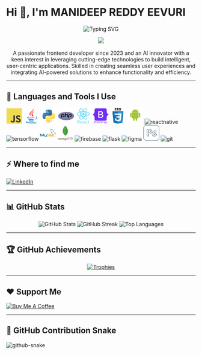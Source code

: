 <h1>Hi 👋, I'm MANIDEEP REDDY EEVURI</h1>

<p align="center">
  <img src="https://readme-typing-svg.herokuapp.com?font=Fira+Code&size=28&pause=1000&color=BF00FF&center=true&vCenter=true&width=600&lines=MANIDEEP+REDDY+EEVURI;Frontend+Developer+since+2023;AI+Innovator+%7C+Tech+Enthusiast" alt="Typing SVG" />
</p>

<div align="center">
  <img src="https://profile-counter.glitch.me/maniredii/count.svg?" />
</div>

<p align="center">
  A passionate frontend developer since 2023 and an AI innovator with a keen interest in leveraging cutting-edge technologies to build intelligent, user-centric applications. Skilled in creating seamless user experiences and integrating AI-powered solutions to enhance functionality and efficiency.
</p>

---

<h2>🚀 Languages and Tools I Use</h2>

<p>
  <img src="https://raw.githubusercontent.com/devicons/devicon/master/icons/javascript/javascript-original.svg" alt="javascript" width="42" height="42" />
  <img src="https://raw.githubusercontent.com/devicons/devicon/master/icons/java/java-original.svg" alt="java" width="42" height="42" />
  <img src="https://raw.githubusercontent.com/devicons/devicon/master/icons/python/python-original.svg" alt="python" width="42" height="42" />
  <img src="https://raw.githubusercontent.com/devicons/devicon/master/icons/php/php-original.svg" alt="php" width="42" height="42" />
  <img src="https://raw.githubusercontent.com/devicons/devicon/master/icons/react/react-original-wordmark.svg" alt="react" width="42" height="42" />
  <img src="https://raw.githubusercontent.com/devicons/devicon/master/icons/bootstrap/bootstrap-plain-wordmark.svg" alt="bootstrap" width="42" height="42" />
  <img src="https://raw.githubusercontent.com/devicons/devicon/master/icons/css3/css3-original-wordmark.svg" alt="css3" width="42" height="42" />
  <img src="https://raw.githubusercontent.com/devicons/devicon/master/icons/android/android-original-wordmark.svg" alt="android" width="42" height="42" />
  <img src="https://reactnative.dev/img/header_logo.svg" alt="reactnative" width="42" height="42" />
  <img src="https://www.vectorlogo.zone/logos/tensorflow/tensorflow-icon.svg" alt="tensorflow" width="42" height="42" />
  <img src="https://raw.githubusercontent.com/devicons/devicon/master/icons/mysql/mysql-original-wordmark.svg" alt="mysql" width="42" height="42" />
  <img src="https://raw.githubusercontent.com/devicons/devicon/master/icons/mongodb/mongodb-original-wordmark.svg" alt="mongodb" width="42" height="42" />
  <img src="https://www.vectorlogo.zone/logos/firebase/firebase-icon.svg" alt="firebase" width="42" height="42" />
  <img src="https://www.vectorlogo.zone/logos/pocoo_flask/pocoo_flask-icon.svg" alt="flask" width="42" height="42" />
  <img src="https://www.vectorlogo.zone/logos/figma/figma-icon.svg" alt="figma" width="42" height="42" />
  <img src="https://raw.githubusercontent.com/devicons/devicon/master/icons/photoshop/photoshop-line.svg" alt="photoshop" width="42" height="42" />
  <img src="https://www.vectorlogo.zone/logos/git-scm/git-scm-icon.svg" alt="git" width="42" height="42" />
</p>

---

<h2>⚡️ Where to find me</h2>

<p>
  <a target="_blank" href="https://www.linkedin.com/in/manideep-reddy-eevuri-661659268/">
    <img src="https://img.shields.io/badge/linkedin-profile-blue?style=for-the-badge&logo=linkedin&logoColor=white" alt="LinkedIn" />
  </a>
</p>

---

<h2>📊 GitHub Stats</h2>

<div align="center">
  <img src="https://github-readme-stats.vercel.app/api?username=maniredii&hide_title=false&hide_rank=false&show_icons=true&include_all_commits=true&count_private=true&disable_animations=false&theme=dracula&locale=en&hide_border=false" height="150" alt="GitHub Stats" />
  <img src="https://streak-stats.demolab.com?user=maniredii&locale=en&mode=daily&theme=dracula&hide_border=false&border_radius=5" height="150" alt="GitHub Streak" />
  <img src="https://github-readme-stats.vercel.app/api/top-langs?username=maniredii&locale=en&hide_title=false&layout=compact&card_width=320&langs_count=5&theme=dracula&hide_border=false" height="150" alt="Top Languages" />
</div>

---

<h2>🏆 GitHub Achievements</h2>

<p align="center">
  <a href="https://github.com/ryo-ma/github-profile-trophy">
    <img src="https://github-profile-trophy.vercel.app/?username=Maniredii" alt="Trophies" />
  </a>
</p>

---

<h2>❤️ Support Me</h2>

<p>
  <a href="https://buymeacoffee.com/manideep" target="_blank">
    <img src="https://cdn.buymeacoffee.com/buttons/v2/default-yellow.png" width="160" alt="Buy Me A Coffee" />
  </a>
</p>

---

<h2>🐍 GitHub Contribution Snake</h2>

<picture>
  <source media="(prefers-color-scheme: dark)" srcset="https://raw.githubusercontent.com/tobiasmeyhoefer/tobiasmeyhoefer/output/github-snake-dark.svg" />
  <source media="(prefers-color-scheme: light)" srcset="https://raw.githubusercontent.com/tobiasmeyhoefer/tobiasmeyhoefer/output/github-snake.svg" />
  <img alt="github-snake" src="https://raw.githubusercontent.com/tobiasmeyhoefer/tobiasmeyhoefer/output/github-snake.svg" />
</picture>
